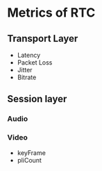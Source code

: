# Metrics of RTC

## Transport Layer
* Latency
* Packet Loss
* Jitter
* Bitrate

## Session layer
### Audio


### Video
* keyFrame
* pliCount
